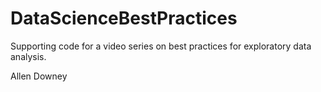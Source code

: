 # DataScienceBestPractices
Supporting code for a video series on best practices for exploratory data analysis.

Allen Downey
